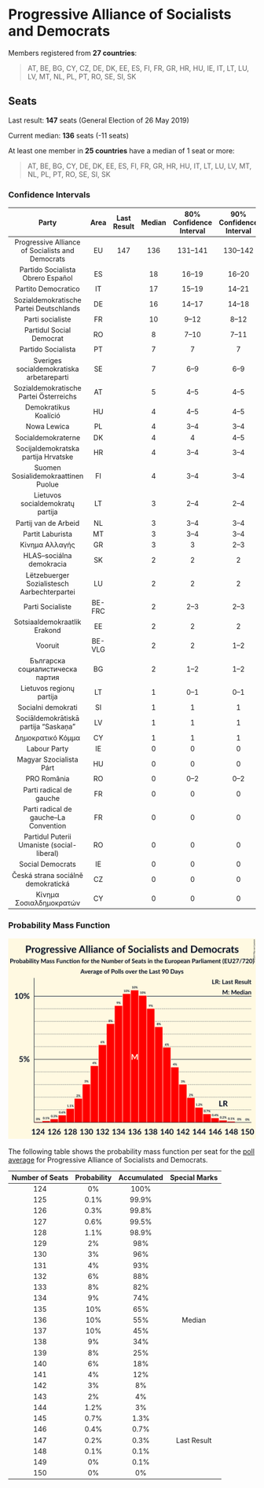 # Progressive Alliance of Socialists and Democrats

Members registered from **27 countries**:

> AT, BE, BG, CY, CZ, DE, DK, EE, ES, FI, FR, GR, HR, HU, IE, IT, LT, LU, LV, MT, NL, PL, PT, RO, SE, SI, SK

## Seats

Last result: **147** seats (General Election of 26 May 2019)

Current median: **136** seats (-11 seats)

At least one member in **25 countries** have a median of 1 seat or more:

> AT, BE, BG, CY, DE, DK, EE, ES, FI, FR, GR, HR, HU, IT, LT, LU, LV, MT, NL, PL, PT, RO, SE, SI, SK

### Confidence Intervals

| Party | Area | Last Result | Median | 80% Confidence Interval | 90% Confidence Interval | 95% Confidence Interval | 99% Confidence Interval |
|:-----:|:----:|:-----------:|:------:|:-----------------------:|:-----------------------:|:-----------------------:|:-----------------------:|
| Progressive Alliance of Socialists and Democrats | EU | 147 | 136 | 131–141 | 130–142 | 129–144 | 127–146 |
| Partido Socialista Obrero Español | ES | | 18 | 16–19 | 16–20 | 15–20 | 15–20 |
| Partito Democratico | IT | | 17 | 15–19 | 14–21 | 14–21 | 13–22 |
| Sozialdemokratische Partei Deutschlands | DE | | 16 | 14–17 | 14–18 | 14–18 | 13–18 |
| Parti socialiste | FR | | 10 | 9–12 | 8–12 | 8–13 | 7–14 |
| Partidul Social Democrat | RO | | 8 | 7–10 | 7–11 | 7–11 | 7–12 |
| Partido Socialista | PT | | 7 | 7 | 7 | 7 | 7 |
| Sveriges socialdemokratiska arbetareparti | SE | | 7 | 6–9 | 6–9 | 6–9 | 6–9 |
| Sozialdemokratische Partei Österreichs | AT | | 5 | 4–5 | 4–5 | 4–5 | 4–6 |
| Demokratikus Koalíció | HU | | 4 | 4–5 | 4–5 | 3–5 | 3–5 |
| Nowa Lewica | PL | | 4 | 3–4 | 3–4 | 3–4 | 2–5 |
| Socialdemokraterne | DK | | 4 | 4 | 4–5 | 3–5 | 3–5 |
| Socijaldemokratska partija Hrvatske | HR | | 4 | 3–4 | 3–4 | 3–4 | 3–4 |
| Suomen Sosialidemokraattinen Puolue | FI | | 4 | 3–4 | 3–4 | 3–4 | 3–4 |
| Lietuvos socialdemokratų partija | LT | | 3 | 2–4 | 2–4 | 1–4 | 1–4 |
| Partij van de Arbeid | NL | | 3 | 3–4 | 3–4 | 3–4 | 2–4 |
| Partit Laburista | MT | | 3 | 3–4 | 3–4 | 3–4 | 3–4 |
| Κίνημα Αλλαγής | GR | | 3 | 3 | 2–3 | 2–4 | 2–4 |
| HLAS–sociálna demokracia | SK | | 2 | 2 | 2 | 2 | 2–3 |
| Lëtzebuerger Sozialistesch Aarbechterpartei | LU | | 2 | 2 | 2 | 2 | 2 |
| Parti Socialiste | BE-FRC | | 2 | 2–3 | 2–3 | 2–3 | 2–3 |
| Sotsiaaldemokraatlik Erakond | EE | | 2 | 2 | 2 | 2 | 2 |
| Vooruit | BE-VLG | | 2 | 2 | 1–2 | 1–2 | 1–2 |
| Българска социалистическа партия | BG | | 2 | 1–2 | 1–2 | 1–2 | 1–2 |
| Lietuvos regionų partija | LT | | 1 | 0–1 | 0–1 | 0–1 | 0–1 |
| Socialni demokrati | SI | | 1 | 1 | 1 | 1 | 0–1 |
| Sociāldemokrātiskā partija “Saskaņa” | LV | | 1 | 1 | 1 | 1 | 1 |
| Δημοκρατικό Κόμμα | CY | | 1 | 1 | 1 | 1 | 1 |
| Labour Party | IE | | 0 | 0 | 0 | 0 | 0 |
| Magyar Szocialista Párt | HU | | 0 | 0 | 0 | 0 | 0 |
| PRO România | RO | | 0 | 0–2 | 0–2 | 0–2 | 0–2 |
| Parti radical de gauche | FR | | 0 | 0 | 0 | 0 | 0 |
| Parti radical de gauche–La Convention | FR | | 0 | 0 | 0 | 0 | 0 |
| Partidul Puterii Umaniste (social-liberal) | RO | | 0 | 0 | 0 | 0 | 0–2 |
| Social Democrats | IE | | 0 | 0 | 0 | 0 | 0 |
| Česká strana sociálně demokratická | CZ | | 0 | 0 | 0 | 0 | 0 |
| Κίνημα Σοσιαλδημοκρατών | CY | | 0 | 0 | 0 | 0 | 0–1 |

### Probability Mass Function

![Graph with seats probability mass function not yet produced](average-2024-04-15-seats-pmf-progressiveallianceofsocialistsanddemocrats.png "Seats Probability Mass Function")

The following table shows the probability mass function per seat for the [poll average](average-2024-04-15.html) for Progressive Alliance of Socialists and Democrats.

| Number of Seats | Probability | Accumulated | Special Marks |
|:---------------:|:-----------:|:-----------:|:-------------:|
| 124 | 0% | 100% |  |
| 125 | 0.1% | 99.9% |  |
| 126 | 0.3% | 99.8% |  |
| 127 | 0.6% | 99.5% |  |
| 128 | 1.1% | 98.9% |  |
| 129 | 2% | 98% |  |
| 130 | 3% | 96% |  |
| 131 | 4% | 93% |  |
| 132 | 6% | 88% |  |
| 133 | 8% | 82% |  |
| 134 | 9% | 74% |  |
| 135 | 10% | 65% |  |
| 136 | 10% | 55% | Median |
| 137 | 10% | 45% |  |
| 138 | 9% | 34% |  |
| 139 | 8% | 25% |  |
| 140 | 6% | 18% |  |
| 141 | 4% | 12% |  |
| 142 | 3% | 8% |  |
| 143 | 2% | 4% |  |
| 144 | 1.2% | 3% |  |
| 145 | 0.7% | 1.3% |  |
| 146 | 0.4% | 0.7% |  |
| 147 | 0.2% | 0.3% | Last Result |
| 148 | 0.1% | 0.1% |  |
| 149 | 0% | 0.1% |  |
| 150 | 0% | 0% |  |



